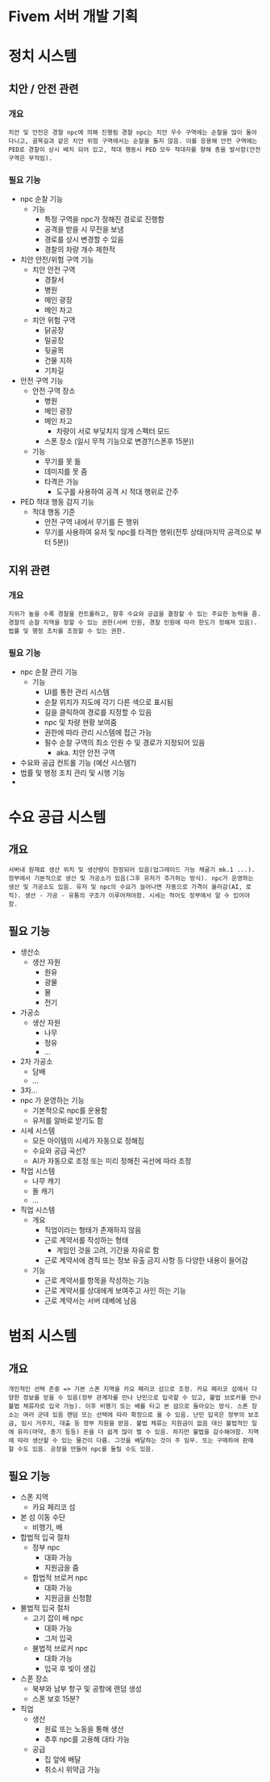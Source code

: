 # Fivem 서버 개발 기획

# 정치 시스템

## 치안 / 안전 관련
### 개요
	치안 및 안전은 경찰 npc에 의해 진행됨 경찰 npc는 치안 우수 구역에는 순찰을 많이 돌아다니고, 골목길과 같은 치안 위험 구역에서는 순찰을 돌지 않음. 이를 응용해 안전 구역에는 PED로 경찰이 상시 배치 되어 있고, 적대 행동시 PED 모두 적대자를 향해 총을 발사함(안전 구역은 무적임).

### 필요 기능
- npc 순찰 기능
	- 기능
		- 특정 구역을 npc가 정해진 경로로 진행함
		- 공격을 받을 시 무전을 보냄
		- 경로를 상시 변경할 수 있음
		- 경찰의 차량 개수 제한적
- 치안 안전/위험 구역 기능
	- 치안 안전 구역
		- 경찰서
		- 병원
		- 메인 광장
		- 메인 차고
	- 치안 위험 구역
		- 닭공장
		- 밀공장
		- 뒷골목
		- 건물 지하
		- 기차길
- 안전 구역 기능
	- 안전 구역 장소
		- 병원
		- 메인 광장
		- 메인 차고
			- 차량이 서로 부딪치지 않게 스펙터 모드
		- 스폰 장소 (일시 무적 기능으로 변경?(스폰후 15분))
	- 기능
		- 무기를 못 듦
		- 데미지를 못 줌
		- 타격은 가능
			- 도구를 사용하여 공격 시 적대 행위로 간주
- PED 적대 행동 감지 기능
	- 적대 행동 기준
		- 안전 구역 내에서 무기를 든 행위
		- 무기를 사용하여 유저 및 npc를 타격한 행위(전투 상태(마지막 공격으로 부터 5분))

## 지위 관련
### 개요
	지위가 높을 수록 경찰을 컨트롤하고, 향후 수요와 공급을 결정할 수 있는 주요한 능력을 줌. 경찰의 순찰 지역을 정할 수 있는 권한(서버 인원, 경찰 인원에 따라 한도가 정해져 있음). 법률 및 행정 조치를 조정할 수 있는 권한.

### 필요 기능
- npc 순찰 관리 기능
	- 기능
		- UI를 통한 관리 시스템
		- 순찰 위치가 지도에 각기 다른 색으로 표시됨
		- 길을 클릭하여 경로를 지정할 수 있음
		- npc 및 차량 현황 보여줌
		- 권한에 따라 관리 시스템에 접근 가능
		- 필수 순찰 구역의 최소 인원 수 및 경로가 지정되어 있음
			- aka. 치안 안전 구역
- 수요와 공급 컨트롤 기능 (예산 시스템?)
- 법률 및 행정 조치 관리 및 시행 기능
- 
# 수요 공급 시스템
## 개요
	서버내 원재료 생산 위치 및 생산량이 한정되어 있음(업그레이드 가능 채굴기 mk.1 ...). 정부에서 기본적으로 생산 및 가공소가 있음(그후 유저가 추가하는 방식). npc가 운영하는 생산 및 가공소도 있음. 유저 및 npc의 수요가 늘어나면 자동으로 가격이 올라감(AI, 로직). 생산 - 가공 - 유통의 구조가 이루어져야함. 시세는 적어도 정부에서 알 수 있어야 함.

## 필요 기능
- 생산소
	- 생산 자원
		- 원유
		- 광물
		- 물
		- 전기
- 가공소
	- 생산 자원
		- 나무
		- 정유
		- ...
- 2차 가공소
	- 담배
	- ...
- 3차...
- npc 가 운영하는 기능
	- 기본적으로 npc를 운용함
	- 유저를 알바로 받기도 함
- 시세 시스템
	- 모든 아이템의 시세가 자동으로 정해짐
	- 수요와 공급 곡선?
	- AI가 자동으로 조정 또는 미리 정해진 곡선에 따라 조정
- 작업 시스템
	- 나무 캐기
	- 돌 캐기
	- ...
- 직업 시스템
	- 개요
		- 직업이라는 형태가 존재하지 않음
		- 근로 계약서를 작성하는 형태
			- 게임인 것을 고려, 기간을 자유로 함
		- 근로 계약서에 겸직 또는 정보 유출 금지 사항 등 다양한 내용이 들어감
	- 기능
		- 근로 계약서를 항목을 작성하는 기능
		- 근로 계약서를 상대에게 보여주고 사인 하는 기능
		- 근로 계약서는 서버 데베에 남음
# 범죄 시스템
## 개요
	개인적인 선택 존중 => 기본 스폰 지역을 카요 페리코 섬으로 조정. 카요 페리코 섬에서 다양한 정보를 얻을 수 있음(정부 관계자를 만나 난민으로 입국할 수 있고, 불법 브로커를 만나 불법 체류자로 입국 가능). 이후 비행기 또는 배를 타고 본 섬으로 돌아오는 방식. 스폰 장소는 여러 군데 있음 랜덤 또는 선택에 따라 확정으로 올 수 있음. 난민 입국은 정부의 보조금, 임시 거주지, 대출 등 정부 지원을 받음. 불법 체류는 지원금이 없음 대신 불법적인 일에 유리(마약, 총기 등등) 돈을 더 쉽게 많이 벌 수 있음. 하지만 불법을 감수해야함. 지역에 따라 생산할 수 있는 물건이 다름. 그것을 배달하는 것이 주 임무. 또는 구매하여 판매 할 수도 있음. 공장을 만들어 npc를 돌릴 수도 있음.

## 필요 기능
- 스폰 지역
	- 카요 페리코 섬
- 본 섬 이동 수단
	- 비행기, 배
- 합법적 입국 절차
	- 정부 npc
		- 대화 가능
		- 지원금을 줌
	- 합법적 브로커 npc
		- 대화 가능
		- 지원금을 신청함
- 불법적 입국 절차
	- 고기 잡이 배 npc
		- 대화 가능
		- 그저 입국
	- 불법적 브로커 npc
		- 대화 가능
		- 입국 후 빛이 생김
- 스폰 장소
	- 북부와 남부 항구 및 공항에 랜덤 생성
	- 스폰 보호 15분?
- 직업
	- 생산
		- 원료 또는 노동을 통해 생산
		- 추후 npc를 고용해 대타 가능
	- 공급
		- 집 앞에 배달
		- 취소시 위약금 가능